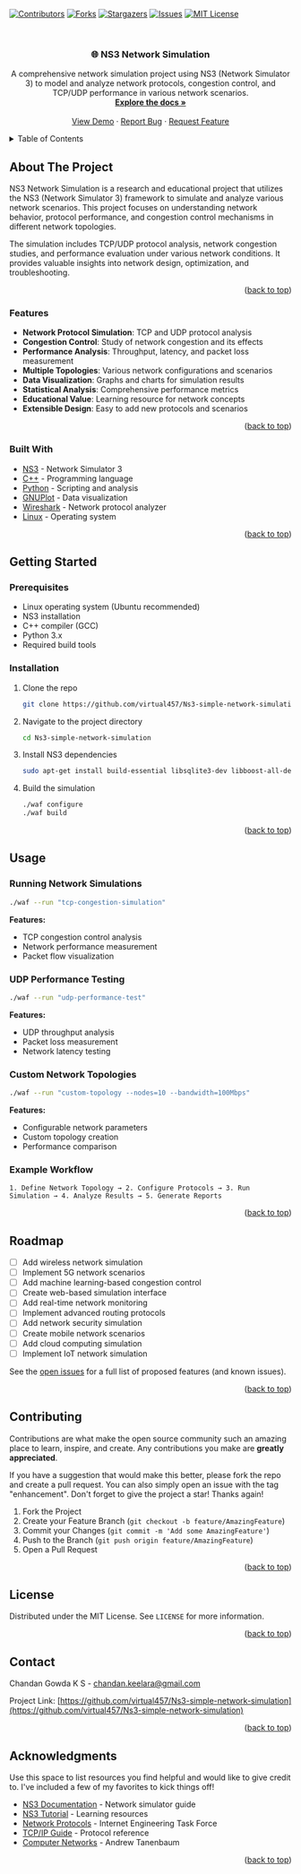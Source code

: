 <!-- Improved compatibility of back to top link: See: https://github.com/dhmnr/skipr/pull/73 -->
<a id="readme-top"></a>

<!-- PROJECT SHIELDS -->
[![Contributors][contributors-shield]][contributors-url]
[![Forks][forks-shield]][forks-url]
[![Stargazers][stars-shield]][stars-url]
[![Issues][issues-shield]][issues-url]
[![MIT License][license-shield]][license-url]

<!-- PROJECT LOGO -->
<br />
<div align="center">

  <h3 align="center">🌐 NS3 Network Simulation</h3>

  <p align="center">
    A comprehensive network simulation project using NS3 (Network Simulator 3) to model and analyze network protocols, congestion control, and TCP/UDP performance in various network scenarios.
    <br />
    <a href="https://github.com/virtual457/Ns3-simple-network-simulation"><strong>Explore the docs »</strong></a>
    <br />
    <br />
    <a href="https://github.com/virtual457/Ns3-simple-network-simulation">View Demo</a>
    ·
    <a href="https://github.com/virtual457/Ns3-simple-network-simulation/issues/new?labels=bug&template=bug-report---.md">Report Bug</a>
    ·
    <a href="https://github.com/virtual457/Ns3-simple-network-simulation/issues/new?labels=enhancement&template=feature-request---.md">Request Feature</a>
  </p>
</div>

<!-- TABLE OF CONTENTS -->
<details>
  <summary>Table of Contents</summary>
  <ol>
    <li>
      <a href="#about-the-project">About The Project</a>
      <ul>
        <li><a href="#built-with">Built With</a></li>
      </ul>
    </li>
    <li>
      <a href="#getting-started">Getting Started</a>
      <ul>
        <li><a href="#prerequisites">Prerequisites</a></li>
        <li><a href="#installation">Installation</a></li>
      </ul>
    </li>
    <li><a href="#usage">Usage</a></li>
    <li><a href="#roadmap">Roadmap</a></li>
    <li><a href="#contributing">Contributing</a></li>
    <li><a href="#license">License</a></li>
    <li><a href="#contact">Contact</a></li>
    <li><a href="#acknowledgments">Acknowledgments</a></li>
  </ol>
</details>

<!-- ABOUT THE PROJECT -->
## About The Project

NS3 Network Simulation is a research and educational project that utilizes the NS3 (Network Simulator 3) framework to simulate and analyze various network scenarios. This project focuses on understanding network behavior, protocol performance, and congestion control mechanisms in different network topologies.

The simulation includes TCP/UDP protocol analysis, network congestion studies, and performance evaluation under various network conditions. It provides valuable insights into network design, optimization, and troubleshooting.

<p align="right">(<a href="#readme-top">back to top</a>)</p>

### Features

- **Network Protocol Simulation**: TCP and UDP protocol analysis
- **Congestion Control**: Study of network congestion and its effects
- **Performance Analysis**: Throughput, latency, and packet loss measurement
- **Multiple Topologies**: Various network configurations and scenarios
- **Data Visualization**: Graphs and charts for simulation results
- **Statistical Analysis**: Comprehensive performance metrics
- **Educational Value**: Learning resource for network concepts
- **Extensible Design**: Easy to add new protocols and scenarios

<p align="right">(<a href="#readme-top">back to top</a>)</p>

### Built With

- [NS3](https://www.nsnam.org/) - Network Simulator 3
- [C++](https://isocpp.org/) - Programming language
- [Python](https://www.python.org/) - Scripting and analysis
- [GNUPlot](http://www.gnuplot.info/) - Data visualization
- [Wireshark](https://www.wireshark.org/) - Network protocol analyzer
- [Linux](https://www.linux.org/) - Operating system

<p align="right">(<a href="#readme-top">back to top</a>)</p>

<!-- GETTING STARTED -->
## Getting Started

### Prerequisites

- Linux operating system (Ubuntu recommended)
- NS3 installation
- C++ compiler (GCC)
- Python 3.x
- Required build tools

### Installation

1. Clone the repo
   ```sh
   git clone https://github.com/virtual457/Ns3-simple-network-simulation.git
   ```
2. Navigate to the project directory
   ```sh
   cd Ns3-simple-network-simulation
   ```
3. Install NS3 dependencies
   ```sh
   sudo apt-get install build-essential libsqlite3-dev libboost-all-dev libssl-dev
   ```
4. Build the simulation
   ```sh
   ./waf configure
   ./waf build
   ```

<p align="right">(<a href="#readme-top">back to top</a>)</p>

<!-- USAGE EXAMPLES -->
## Usage

### Running Network Simulations

```bash
./waf --run "tcp-congestion-simulation"
```

**Features:**
- TCP congestion control analysis
- Network performance measurement
- Packet flow visualization

### UDP Performance Testing

```bash
./waf --run "udp-performance-test"
```

**Features:**
- UDP throughput analysis
- Packet loss measurement
- Network latency testing

### Custom Network Topologies

```bash
./waf --run "custom-topology --nodes=10 --bandwidth=100Mbps"
```

**Features:**
- Configurable network parameters
- Custom topology creation
- Performance comparison

### Example Workflow

```
1. Define Network Topology → 2. Configure Protocols → 3. Run Simulation → 4. Analyze Results → 5. Generate Reports
```

<p align="right">(<a href="#readme-top">back to top</a>)</p>

<!-- ROADMAP -->
## Roadmap

- [ ] Add wireless network simulation
- [ ] Implement 5G network scenarios
- [ ] Add machine learning-based congestion control
- [ ] Create web-based simulation interface
- [ ] Add real-time network monitoring
- [ ] Implement advanced routing protocols
- [ ] Add network security simulation
- [ ] Create mobile network scenarios
- [ ] Add cloud computing simulation
- [ ] Implement IoT network simulation

See the [open issues](https://github.com/virtual457/Ns3-simple-network-simulation/issues) for a full list of proposed features (and known issues).

<p align="right">(<a href="#readme-top">back to top</a>)</p>

<!-- CONTRIBUTING -->
## Contributing

Contributions are what make the open source community such an amazing place to learn, inspire, and create. Any contributions you make are **greatly appreciated**.

If you have a suggestion that would make this better, please fork the repo and create a pull request. You can also simply open an issue with the tag "enhancement".
Don't forget to give the project a star! Thanks again!

1. Fork the Project
2. Create your Feature Branch (`git checkout -b feature/AmazingFeature`)
3. Commit your Changes (`git commit -m 'Add some AmazingFeature'`)
4. Push to the Branch (`git push origin feature/AmazingFeature`)
5. Open a Pull Request

<p align="right">(<a href="#readme-top">back to top</a>)</p>

<!-- LICENSE -->
## License

Distributed under the MIT License. See `LICENSE` for more information.

<p align="right">(<a href="#readme-top">back to top</a>)</p>

<!-- CONTACT -->
## Contact

Chandan Gowda K S - chandan.keelara@gmail.com

Project Link: [https://github.com/virtual457/Ns3-simple-network-simulation](https://github.com/virtual457/Ns3-simple-network-simulation)

<p align="right">(<a href="#readme-top">back to top</a>)</p>

<!-- ACKNOWLEDGMENTS -->
## Acknowledgments

Use this space to list resources you find helpful and would like to give credit to. I've included a few of my favorites to kick things off!

* [NS3 Documentation](https://www.nsnam.org/documentation/) - Network simulator guide
* [NS3 Tutorial](https://www.nsnam.org/tutorials/) - Learning resources
* [Network Protocols](https://tools.ietf.org/) - Internet Engineering Task Force
* [TCP/IP Guide](http://www.tcpipguide.com/) - Protocol reference
* [Computer Networks](https://www.pearson.com/us/higher-education/program/Tanenbaum-Computer-Networks-5th-Edition/PGM80736.html) - Andrew Tanenbaum

<p align="right">(<a href="#readme-top">back to top</a>)</p>

<!-- MARKDOWN LINKS & IMAGES -->
[contributors-shield]: https://img.shields.io/github/contributors/virtual457/Ns3-simple-network-simulation.svg?style=for-the-badge
[contributors-url]: https://github.com/virtual457/Ns3-simple-network-simulation/graphs/contributors
[forks-shield]: https://img.shields.io/github/forks/virtual457/Ns3-simple-network-simulation.svg?style=for-the-badge
[forks-url]: https://github.com/virtual457/Ns3-simple-network-simulation/network/members
[stars-shield]: https://img.shields.io/github/stars/virtual457/Ns3-simple-network-simulation.svg?style=for-the-badge
[stars-url]: https://github.com/virtual457/Ns3-simple-network-simulation/stargazers
[issues-shield]: https://img.shields.io/github/issues/virtual457/Ns3-simple-network-simulation.svg?style=for-the-badge
[issues-url]: https://github.com/virtual457/Ns3-simple-network-simulation/issues
[license-shield]: https://img.shields.io/github/license/virtual457/Ns3-simple-network-simulation.svg?style=for-the-badge
[license-url]: https://github.com/virtual457/Ns3-simple-network-simulation/blob/master/LICENSE
[linkedin-shield]: https://img.shields.io/badge/-LinkedIn-black.svg?style=for-the-badge&logo=linkedin&colorB=555
[linkedin-url]: https://www.linkedin.com/in/chandan-gowda-k-s-765194186/
